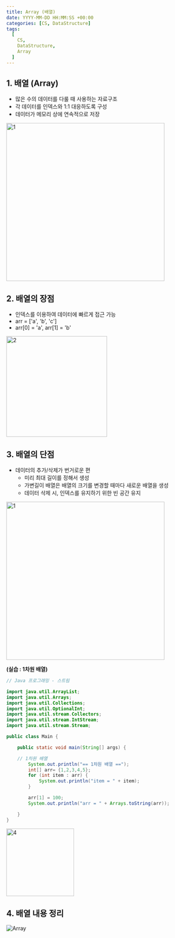 ```yaml
---
title: Array (배열)
date: YYYY-MM-DD HH:MM:SS +00:00
categories: [CS, DataStructure]
tags:
  [
    CS,
    DataStructure,
    Array
  ]
---
```


## 1. 배열 (Array)

- 많은 수의 데이터를 다룰 때 사용하는 자료구조
- 각 데이터를 인덱스와 1:1 대응하도록 구성
- 데이터가 메모리 상에 연속적으로 저장

<img width="416" alt="1" src="https://github.com/KimHyungkeun/KimHyungkeun.github.io/assets/12759500/3f8fdd80-ba0a-48bd-82b1-6df6e2880dae">


## 2. 배열의 장점

- 인덱스를 이용하여 데이터에 빠르게 접근 가능
- arr = ['a', 'b', 'c']
- arr[0] = 'a', arr[1] = 'b'

<img width="265" alt="2" src="https://github.com/KimHyungkeun/KimHyungkeun.github.io/assets/12759500/ed7bc49a-e6c4-43cb-9450-543962b76e57">


## 3. 배열의 단점

- 데이터의 추가/삭제가 번거로운 편
    - 미리 최대 길이를 정해서 생성
    - 가변길이 배열은 배열의 크기를 변경할 때마다 새로운 배열을 생성
    - 데이터 삭제 시, 인덱스를 유지하기 위한 빈 공간 유지
    
<img width="416" alt="1" src="https://github.com/KimHyungkeun/KimHyungkeun.github.io/assets/12759500/d967b9d9-17c3-4230-84bd-8f714d3e1c23">

    
**(실습 : 1차원 배열)**

```java
// Java 프로그래밍 - 스트림

import java.util.ArrayList;
import java.util.Arrays;
import java.util.Collections;
import java.util.OptionalInt;
import java.util.stream.Collectors;
import java.util.stream.IntStream;
import java.util.stream.Stream;

public class Main {

    public static void main(String[] args) {

    // 1차원 배열
        System.out.println("== 1차원 배열 ==");
        int[] arr= {1,2,3,4,5};
        for (int item : arr) {
            System.out.println("item = " + item);
        }

        arr[1] = 100;
        System.out.println("arr = " + Arrays.toString(arr));

    }
}
```
<img width="178" alt="4" src="https://github.com/KimHyungkeun/KimHyungkeun.github.io/assets/12759500/96cbf0b9-f960-4a5a-a917-4956cfef4596">

## 4. 배열 내용 정리
![Array](https://github.com/KimHyungkeun/KimHyungkeun.github.io/assets/12759500/c56a912f-e5f0-45bd-ae83-74e47407eb44)


